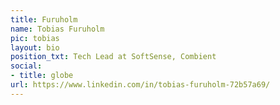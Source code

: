 ```yaml
---
title: Furuholm
name: Tobias Furuholm
pic: tobias
layout: bio
position_txt: Tech Lead at SoftSense, Combient
social:
- title: globe
url: https://www.linkedin.com/in/tobias-furuholm-72b57a69/
---
```


